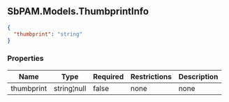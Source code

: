 
<h2 id="tocS_SbPAM.Models.ThumbprintInfo">SbPAM.Models.ThumbprintInfo</h2>

<a id="schemasbpam.models.thumbprintinfo"></a>
<a id="schema_SbPAM.Models.ThumbprintInfo"></a>
<a id="tocSsbpam.models.thumbprintinfo"></a>
<a id="tocssbpam.models.thumbprintinfo"></a>

```json
{
  "thumbprint": "string"
}

```

### Properties

|Name|Type|Required|Restrictions|Description|
|---|---|---|---|---|
|thumbprint|string¦null|false|none|none|


